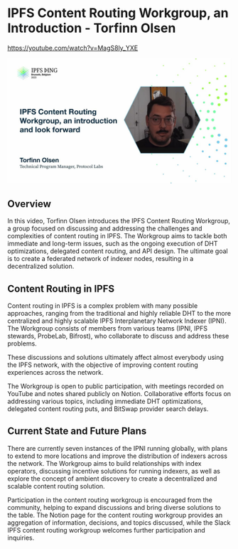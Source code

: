 # IPFS Content Routing Workgroup, an Introduction - Torfinn Olsen

<https://youtube.com/watch?v=MagS8ly_YXE>

![image for IPFS Content Routing Workgroup, an introduction - Torfinn Olsen](/thing23/MagS8ly_YXE.jpg)

## Overview

In this video, Torfinn Olsen introduces the IPFS Content Routing Workgroup, a group focused on discussing and addressing the challenges and complexities of content routing in IPFS. The Workgroup aims to tackle both immediate and long-term issues, such as the ongoing execution of DHT optimizations, delegated content routing, and API design. The ultimate goal is to create a federated network of indexer nodes, resulting in a decentralized solution.

## Content Routing in IPFS

Content routing in IPFS is a complex problem with many possible approaches, ranging from the traditional and highly reliable DHT to the more centralized and highly scalable IPFS Interplanetary Network Indexer (IPNI). The Workgroup consists of members from various teams (IPNI, IPFS stewards, ProbeLab, Bifrost), who collaborate to discuss and address these problems.

These discussions and solutions ultimately affect almost everybody using the IPFS network, with the objective of improving content routing experiences across the network.

The Workgroup is open to public participation, with meetings recorded on YouTube and notes shared publicly on Notion. Collaborative efforts focus on addressing various topics, including immediate DHT optimizations, delegated content routing puts, and BitSwap provider search delays.

## Current State and Future Plans

There are currently seven instances of the IPNI running globally, with plans to extend to more locations and improve the distribution of indexers across the network. The Workgroup aims to build relationships with index operators, discussing incentive solutions for running indexers, as well as explore the concept of ambient discovery to create a decentralized and scalable content routing solution.

Participation in the content routing workgroup is encouraged from the community, helping to expand discussions and bring diverse solutions to the table. The Notion page for the content routing workgroup provides an aggregation of information, decisions, and topics discussed, while the Slack IPFS content routing workgroup welcomes further participation and inquiries.